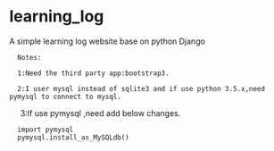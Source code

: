 # learning_log
A simple learning log website base on python Django
  
      Notes:
  
      1:Need the third party app:bootstrap3.
  
      2:I user mysql instead of sqlite3 and if use python 3.5.x,need pymysql to connect to mysql.
  
      3:If use pymysql ,need add below changes.
  
      import pymysql
      pymysql.install_as_MySQLdb()
  
